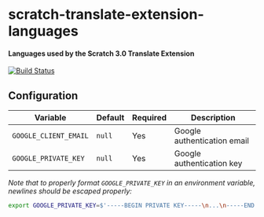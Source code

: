 # scratch-translate-extension-languages
#### Languages used by the Scratch 3.0 Translate Extension

[![Build Status](https://travis-ci.com/LLK/scratch-translate-extension-languages.svg?token=Yfq2ryN1BwaxDME69Lnc&branch=master)](https://travis-ci.com/LLK/scratch-translate-extension-languages)

## Configuration
| Variable              | Default     | Required | Description                 |
| --------------------- | ----------- | -------- | --------------------------- |
| `GOOGLE_CLIENT_EMAIL` | `null`      | Yes      | Google authentication email |
| `GOOGLE_PRIVATE_KEY`  | `null`      | Yes      | Google authentication key   |

_Note that to properly format `GOOGLE_PRIVATE_KEY` in an environment variable,
newlines should be escaped properly:_

```bash
export GOOGLE_PRIVATE_KEY=$'-----BEGIN PRIVATE KEY-----\n...\n-----END PRIVATE KEY-----'
```
